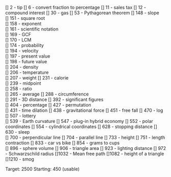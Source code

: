 []   2 - tip
[]   6 - convert fraction to percentage
[] 	11 - sales tax
[] 	12 - compound interest
[] 	30 - gas
[]  53 - Pythagorean theorem
[] 148 - slope	
[] 151 - square root	
[] 158 - exponent	
[] 161 - scientific notation	
[] 169 - GCF	
[] 170 - LCM	
[] 174 - probability	
[] 194 - velocity	
[] 197 - present value	
[] 198 - future value	
[] 204 - density	
[] 206 - temperature	
[] 207 - weight	
[] 231 - calorie	
[] 239 - midpoint	
[] 258 - ratio	
[] 265 - average
[] 288 - circumference	
[] 291 - 3D distance
[] 392 - significant figures	
[] 404 - percentage	
[] 427 - permutation	
[] 431 - time dilation
[] 438 - gravitational force
[] 451 - free fall
[] 470 - log	
[] 507 - lottery	
[] 539 - Earth curvature
[] 547 - plug-in hybrid economy
[] 552 - polar coordinates
[] 554 - cylindrical coordinates
[] 628 - stopping distance
[] 630 - sleep	
[] 700 - perpendicular line
[] 704 - parallel line
[] 733 - height	
[] 751 - length contraction
[] 833 - car vs bike
[] 854 - grams to cups	
[] 896 - sphere volume
[] 906 - triangle area
[] 923 - lighting distance
[] 972 - Schwarzschild radius
[]1032 - Mean free path
[]1082 - height of a triangle
[]1210 - smog

Target: 2500
Starting: 450 (usable)
